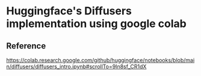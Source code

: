 # Huggingface's Diffusers implementation using google colab
## Reference
https://colab.research.google.com/github/huggingface/notebooks/blob/main/diffusers/diffusers_intro.ipynb#scrollTo=9In8sf_CR1dX
